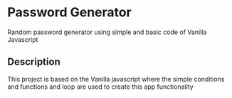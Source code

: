 # Password Generator 

Random password generator using simple and basic code of Vanilla Javascript

## Description

This project is based on the Vanilla javascript where the simple conditions and functions and loop are used to create this app functionality 
